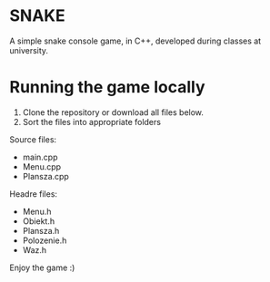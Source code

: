 # SNAKE
A simple snake console game, in C++, developed during classes at university.
# Running the game locally
1. Clone the repository or download all files below.
2. Sort the files into appropriate folders

Source files:
- main.cpp
- Menu.cpp
- Plansza.cpp

Headre files:
- Menu.h
- Obiekt.h
- Plansza.h
- Polozenie.h
- Waz.h

Enjoy the game :)
